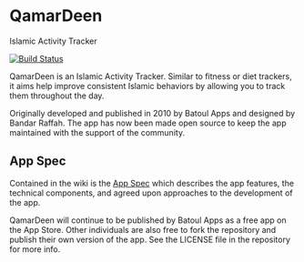 # QamarDeen
Islamic Activity Tracker

[![Build Status](https://travis-ci.org/batoulapps/QamarDeen.svg?branch=dev)](https://travis-ci.org/batoulapps/QamarDeen)

QamarDeen is an Islamic Activity Tracker. Similar to fitness or diet trackers, it aims help improve consistent Islamic behaviors by allowing you to track them throughout the day.

Originally developed and published in 2010 by Batoul Apps and designed by Bandar Raffah. The app has now been made open source to keep the app maintained with the support of the community.


## App Spec

Contained in the wiki is the [App Spec](https://github.com/batoulapps/QamarDeen/wiki/) which describes the app features, the technical components, and agreed upon approaches to the development of the app.

QamarDeen will continue to be published by Batoul Apps as a free app on the App Store. Other individuals are also free to fork the repository and publish their own version of the app. See the LICENSE file in the repository for more info.
